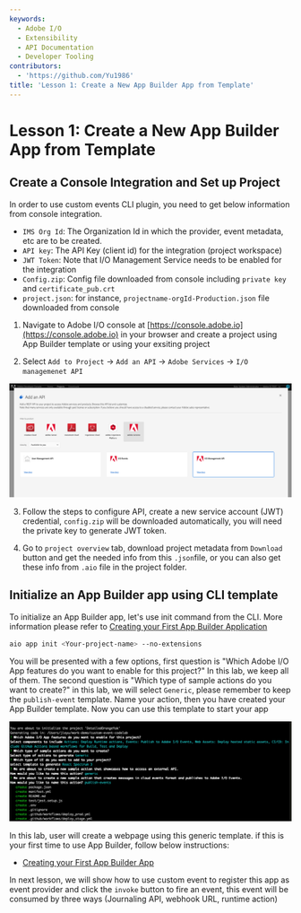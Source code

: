 ```yaml
---
keywords:
  - Adobe I/O
  - Extensibility
  - API Documentation
  - Developer Tooling
contributors:
  - 'https://github.com/Yu1986'
title: 'Lesson 1: Create a New App Builder App from Template'
---
```


# Lesson 1: Create a New App Builder App from Template 

## Create a Console Integration and Set up Project
In order to use custom events CLI plugin, you need to get below information from console integration.

- `IMS Org Id`: The Organization Id in which the provider, event metadata, etc are to be created. 
- `API key`: The API Key (client id) for the integration (project workspace)
- `JWT Token`: Note that I/O Management Service needs to be enabled for the integration
- `Config.zip`: Config file downloaded from console including `private key` and `certificate_pub.crt`
- `project.json`: for instance, `projectname-orgId-Production.json` file downloaded from console 


1. Navigate to Adobe I/O console at [https://console.adobe.io](https://console.adobe.io) in your browser and create a project using App Builder template or using your exsiting project 

2. Select `Add to Project` -> `Add an API` -> `Adobe Services` -> `I/O managemenet API`

![add-api](assets/add-api.png)

3. Follow the steps to configure API, create a new service account (JWT) credential, `config.zip` will be
downloaded automatically, you will need the private key to generate JWT token.

4. Go to `project overview` tab, download project metadata from `Download` button and get the needed info from this `.json`file, or you can also get these info from `.aio` file in the project folder.

## Initialize an App Builder app using CLI template

To initialize an App Builder app, let's use init command from the CLI. More information please refer to [Creating your First App Builder Application](../../getting_started/first_app.md)

```bash
aio app init <Your-project-name> --no-extensions
```

You will be presented with a few options, first question is "Which Adobe I/O App features do you want to enable for this project?" In this lab, we keep all of them. The second question is "Which type of sample actions do you want to create?" in this lab, we will select `Generic`, please remember to keep the `publish-event` template.
Name your action, then you have created your App Builder template. Now you can use this template to start your app

![event-provider](assets/publish-event-cli.png)

In this lab, user will create a webpage using this generic template. if this is your first time to use App Builder, follow below instructions:
* [Creating your First App Builder App](../../getting_started/first_app.md)

In next lesson, we will show how to use custom event to register this app as event provider and click the `invoke` button 
to fire an event, this event will be consumed by three ways (Journaling API, webhook URL, runtime action)

